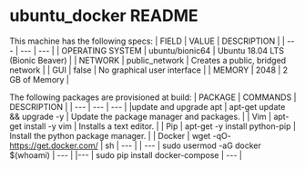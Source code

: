 # ubuntu_docker README

This machine has the following specs:
| FIELD | VALUE | DESCRIPTION |
| --- | --- | --- |
| OPERATING SYSTEM | ubuntu/bionic64 | Ubuntu 18.04 LTS (Bionic Beaver) |
| NETWORK | public_network | Creates a public, bridged network |
| GUI | false | No graphical user interface |
| MEMORY | 2048 | 2 GB of Memory |

The following packages are provisioned at build:
| PACKAGE | COMMANDS | DESCRIPTION |
| --- | --- | --- |
|update and upgrade apt | apt-get update && upgrade -y | Update the package manager and packages. |
| Vim | apt-get install -y vim | Installs a text editor. |
| Pip | apt-get -y install python-pip | Install the python package manager. |
| Docker | wget -qO- https://get.docker.com/ | sh | --- |
| --- | sudo usermod -aG docker $(whoami) | --- |
|--- | sudo pip install docker-compose | --- |